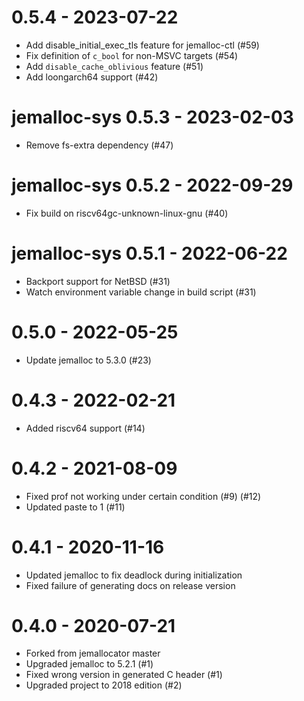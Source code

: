 # 0.5.4 - 2023-07-22

- Add disable_initial_exec_tls feature for jemalloc-ctl (#59)
- Fix definition of `c_bool` for non-MSVC targets (#54)
- Add `disable_cache_oblivious` feature (#51)
- Add loongarch64 support (#42)

# jemalloc-sys 0.5.3 - 2023-02-03

- Remove fs-extra dependency (#47)

# jemalloc-sys 0.5.2 - 2022-09-29

- Fix build on riscv64gc-unknown-linux-gnu (#40)

# jemalloc-sys 0.5.1 - 2022-06-22

- Backport support for NetBSD (#31)
- Watch environment variable change in build script (#31)

# 0.5.0 - 2022-05-25

- Update jemalloc to 5.3.0 (#23)

# 0.4.3 - 2022-02-21

- Added riscv64 support (#14)

# 0.4.2 - 2021-08-09

- Fixed prof not working under certain condition (#9) (#12)
- Updated paste to 1 (#11)

# 0.4.1 - 2020-11-16

- Updated jemalloc to fix deadlock during initialization
- Fixed failure of generating docs on release version

# 0.4.0 - 2020-07-21

- Forked from jemallocator master
- Upgraded jemalloc to 5.2.1 (#1)
- Fixed wrong version in generated C header (#1)
- Upgraded project to 2018 edition (#2)
